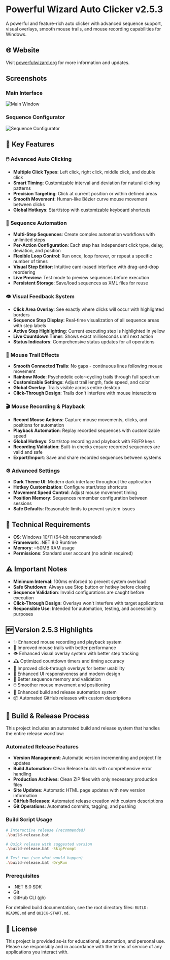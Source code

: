 # Powerful Wizard Auto Clicker v2.5.3

A powerful and feature-rich auto clicker with advanced sequence support, visual overlays, smooth mouse trails, and mouse recording capabilities for Windows.

## 🌐 Website
Visit [powerfulwizard.org](https://powerfulwizard.org) for more information and updates.

## Screenshots

### Main Interface
![Main Window](images/PowerfulWizardMainWindowv2.0.0.png)

### Sequence Configurator
![Sequence Configurator](images/PowerfulWizardSequenceConfigv2.0.0.png)

## 🚀 Key Features

### 🖱️ **Advanced Auto Clicking**
- **Multiple Click Types**: Left click, right click, middle click, and double click
- **Smart Timing**: Customizable interval and deviation for natural clicking patterns
- **Precision Targeting**: Click at current position or within defined areas
- **Smooth Movement**: Human-like Bézier curve mouse movement between clicks
- **Global Hotkeys**: Start/stop with customizable keyboard shortcuts

### 🎯 **Sequence Automation**
- **Multi-Step Sequences**: Create complex automation workflows with unlimited steps
- **Per-Action Configuration**: Each step has independent click type, delay, deviation, and position
- **Flexible Loop Control**: Run once, loop forever, or repeat a specific number of times
- **Visual Step Editor**: Intuitive card-based interface with drag-and-drop reordering
- **Live Preview**: Test mode to preview sequences before execution
- **Persistent Storage**: Save/load sequences as XML files for reuse

### 👁️ **Visual Feedback System**
- **Click Area Overlay**: See exactly where clicks will occur with highlighted borders
- **Sequence Step Display**: Real-time visualization of all sequence areas with step labels
- **Active Step Highlighting**: Current executing step is highlighted in yellow
- **Live Countdown Timer**: Shows exact milliseconds until next action
- **Status Indicators**: Comprehensive status updates for all operations

### 🌈 **Mouse Trail Effects**
- **Smooth Connected Trails**: No gaps - continuous lines following mouse movement
- **Rainbow Mode**: Psychedelic color-cycling trails through full spectrum
- **Customizable Settings**: Adjust trail length, fade speed, and color
- **Global Overlay**: Trails visible across entire desktop
- **Click-Through Design**: Trails don't interfere with mouse interactions

### 🎬 **Mouse Recording & Playback**
- **Record Mouse Actions**: Capture mouse movements, clicks, and positions for automation
- **Playback Automation**: Replay recorded sequences with customizable speed
- **Global Hotkeys**: Start/stop recording and playback with F8/F9 keys
- **Recording Validation**: Built-in checks ensure recorded sequences are valid and safe
- **Export/Import**: Save and share recorded sequences between systems

### ⚙️ **Advanced Settings**
- **Dark Theme UI**: Modern dark interface throughout the application
- **Hotkey Customization**: Configure start/stop shortcuts
- **Movement Speed Control**: Adjust mouse movement timing
- **Position Memory**: Sequences remember configuration between sessions
- **Safe Defaults**: Reasonable limits to prevent system issues



## 🔧 Technical Requirements
- **OS**: Windows 10/11 (64-bit recommended)
- **Framework**: .NET 8.0 Runtime
- **Memory**: ~50MB RAM usage
- **Permissions**: Standard user account (no admin required)

## ⚠️ Important Notes
- **Minimum Interval**: 100ms enforced to prevent system overload
- **Safe Shutdown**: Always use Stop button or hotkey before closing
- **Sequence Validation**: Invalid configurations are caught before execution
- **Click-Through Design**: Overlays won't interfere with target applications
- **Responsible Use**: Intended for automation, testing, and accessibility purposes

## 🆕 Version 2.5.3 Highlights
- ✨ Enhanced mouse recording and playback system
- 🎨 Improved mouse trails with better performance
- 👁️ Enhanced visual overlay system with better step tracking
- 🕰️ Optimized countdown timers and timing accuracy
- 🎯 Improved click-through overlays for better usability
- 📱 Enhanced UI responsiveness and modern design
- 💾 Better sequence memory and validation
- 🖱️ Smoother mouse movement and positioning
- 🔧 Enhanced build and release automation system
- 📦 Automated GitHub releases with custom descriptions

## 🚀 Build & Release Process

This project includes an automated build and release system that handles the entire release workflow:

### **Automated Release Features**
- **Version Management**: Automatic version incrementing and project file updates
- **Build Automation**: Clean Release builds with comprehensive error handling
- **Production Archives**: Clean ZIP files with only necessary production files
- **Site Updates**: Automatic HTML page updates with new version information
- **GitHub Releases**: Automated release creation with custom descriptions
- **Git Operations**: Automated commits, tagging, and pushing

### **Build Script Usage**
```bash
# Interactive release (recommended)
.\build-release.bat

# Quick release with suggested version
.\build-release.bat -SkipPrompt

# Test run (see what would happen)
.\build-release.bat -DryRun
```

### **Prerequisites**
- .NET 8.0 SDK
- Git
- GitHub CLI (gh)

For detailed build documentation, see the root directory files: `BUILD-README.md` and `QUICK-START.md`.

## 📄 License
This project is provided as-is for educational, automation, and personal use. Please use responsibly and in accordance with the terms of service of any applications you interact with.